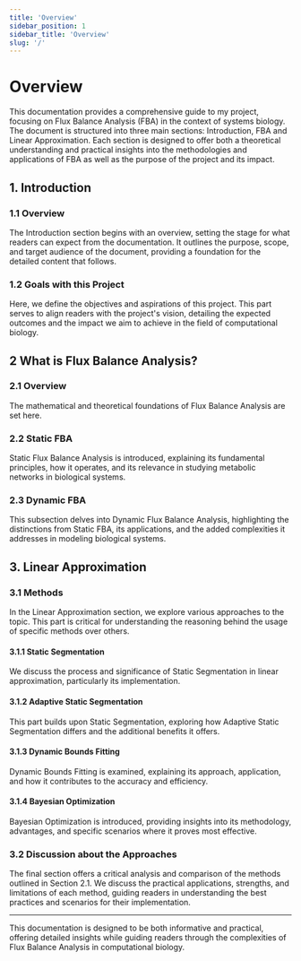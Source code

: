 ```yaml
---
title: 'Overview'
sidebar_position: 1
sidebar_title: 'Overview'
slug: '/'
---
```


# Overview

This documentation provides a comprehensive guide to my project, focusing on Flux Balance Analysis (FBA) in the context of systems biology. The document is structured into three main sections: Introduction, FBA and Linear Approximation. Each section is designed to offer both a theoretical understanding and practical insights into the methodologies and applications of FBA as well as the purpose of the project and its impact.

## 1. Introduction

### 1.1 Overview

The Introduction section begins with an overview, setting the stage for what readers can expect from the documentation. It outlines the purpose, scope, and target audience of the document, providing a foundation for the detailed content that follows.

### 1.2 Goals with this Project

Here, we define the objectives and aspirations of this project. This part serves to align readers with the project's vision, detailing the expected outcomes and the impact we aim to achieve in the field of computational biology.

## 2 What is Flux Balance Analysis?

### 2.1 Overview

The mathematical and theoretical foundations of Flux Balance Analysis are set here.

### 2.2 Static FBA

Static Flux Balance Analysis is introduced, explaining its fundamental principles, how it operates, and its relevance in studying metabolic networks in biological systems.

### 2.3 Dynamic FBA

This subsection delves into Dynamic Flux Balance Analysis, highlighting the distinctions from Static FBA, its applications, and the added complexities it addresses in modeling biological systems.

## 3. Linear Approximation

### 3.1 Methods

In the Linear Approximation section, we explore various approaches to the topic. This part is critical for understanding the reasoning behind the usage of specific methods over others.

#### 3.1.1 Static Segmentation

We discuss the process and significance of Static Segmentation in linear approximation, particularly its implementation.

#### 3.1.2 Adaptive Static Segmentation

This part builds upon Static Segmentation, exploring how Adaptive Static Segmentation differs and the additional benefits it offers.

#### 3.1.3 Dynamic Bounds Fitting

Dynamic Bounds Fitting is examined, explaining its approach, application, and how it contributes to the accuracy and efficiency.

#### 3.1.4 Bayesian Optimization

Bayesian Optimization is introduced, providing insights into its methodology, advantages, and specific scenarios where it proves most effective.

### 3.2 Discussion about the Approaches

The final section offers a critical analysis and comparison of the methods outlined in Section 2.1. We discuss the practical applications, strengths, and limitations of each method, guiding readers in understanding the best practices and scenarios for their implementation.

---

This documentation is designed to be both informative and practical, offering detailed insights while guiding readers through the complexities of Flux Balance Analysis in computational biology.
